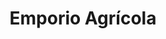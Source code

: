 ---
title: "Emporio Agrícola"
url: /concepcion/emporio-agricola-avenida-chacabuco/
shop: supermercado
---